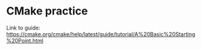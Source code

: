 # CMake practice

Link to guide: https://cmake.org/cmake/help/latest/guide/tutorial/A%20Basic%20Starting%20Point.html
